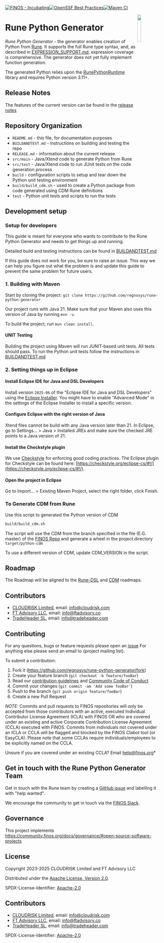 [![FINOS - Incubating](https://cdn.jsdelivr.net/gh/finos/contrib-toolbox@master/images/badge-incubating.svg)](https://community.finos.org/docs/governance/Software-Projects/stages/incubating)[![OpenSSF Best Practices](https://www.bestpractices.dev/projects/10725/badge)](https://www.bestpractices.dev/projects/10725)[![Maven CI](https://github.com/regnosys/rune-python-generator/actions/workflows/cve-scanning.yml/badge.svg)](https://github.com/regnosys/rune-python-generator/actions/workflows/cve-scanning.yml)


<img align="right" width="15%" src="https://www.finos.org/hubfs/FINOS/finos-logo/FINOS_Icon_Wordmark_Name_RGB_horizontal.png">

# Rune Python Generator

*Rune Python Generator* - the generator enables creation of Python from [Rune](https://github.com/finos/rune-dsl).  It supports the full Rune type syntax, and, as described in [EXPRESSION_SUPPORT.md](./EXPRESSION_SUPPORT.md), expression coverage is comprehensive.  The generator does not yet fully implement function generation.

The generated Python relies upon the [RunePythonRuntime](https://github.com/regnosys/rune-python-runtime) library and requires Python version 3.11+.

## Release Notes
The features of the current version can be found in the [release notes](./RELEASE.md)

## Repository Organization

- `README.md` - this file, for documentation purposes
- `BUILDANDTEST.md` - instructions on building and testing the repo
- `RELEASE.md` - information about the current release
- `src/main`  - Java/Xtend code to generate Python from Rune
- `src/test`  - Java/Xtend code to run JUnit tests on the code generation process
- `build` - configuration scripts to setup and tear down the Python unit testing environment
- `build/build_cdm.sh` - used to create a Python package from code generated using CDM Rune definitions
- `test` - Python unit tests and scripts to run the tests

## Development setup

### Setup for developers
This guide is meant for everyone who wants to contribute to the Rune Python Generator and needs to get things up and running.

Detailed build and testing instructions can be found in [BUILDANDTEST.md](./BUILDANDTEST.md)

If this guide does not work for you, be sure to raise an issue. This way we can help you figure out what the problem is and update this guide to prevent the same problem for future users.

### 1. Building with Maven
Start by cloning the project: `git clone https://github.com/regnosys/rune-python-generator`

Our project runs with Java 21. Make sure that your Maven also uses this version of Java by running `mvn -v`.

To build the project, run `mvn clean install`.

#### UNIT Testing
Building the project using Maven will run JUNIT-based unit tests.  All tests should pass.  To run the Python unit tests follow the instructions in [BUILDANDTEST.md](./BUILDANDTEST.md)

### 2. Setting things up in Eclipse
#### Install Eclipse IDE for Java and DSL Developers
Install version `2025-06` of the "Eclipse IDE for Java and DSL Developers" using the [Eclipse Installer](https://www.eclipse.org/downloads/packages/installer). You might have to enable "Advanced Mode" in the settings of the Eclipse Installer to install a specific version.

#### Configure Eclipse with the right version of Java
Xtend files cannot be build with any Java version later than 21. In Eclipse, go to Settings... > Java > Installed JREs and make sure the checked JRE points to a Java version of 21.

#### Install the Checkstyle plugin
We use [Checkstyle](https://checkstyle.sourceforge.io/) for enforcing good coding practices. The Eclipse plugin for Checkstyle can be found here: [https://checkstyle.org/eclipse-cs/#!/](https://checkstyle.org/eclipse-cs/#!/).

#### Open the project in Eclipse
Go to Import... > Existing Maven Project, select the right folder, click Finish.

### To Generate CDM from Rune

Use this script to generated the Python version of CDM
```sh
build/build_cdm.sh
```
The script will use the CDM from the branch specified in the file (E.G. master) of the [FINOS Repo](https://github.com/finos/common-domain-model) and generate a wheel in the project directory `target/python-cdm`

To use a different version of CDM, update CDM_VERSION in the script.

## Roadmap

The Roadmap will be aligned to the [Rune-DSL](https://github.com/finos/rune-dsl/) and [CDM](https://github.com/finos/common-domain-model/blob/master/ROADMAP.md) roadmaps.

## Contributors
- [CLOUDRISK Limited](https://www.cloudrisk.uk), email: info@cloudrisk.com
- [FT Advisory LLC](https://www.ftadvisory.co), email: info@ftadvisory.co
- [TradeHeader SL](https://www.tradeheader.com), email: info@tradeheader.com

## Contributing
For any questions, bugs or feature requests please open an [issue](https://github.com/regnosys/rune-python-generator/issues)
For anything else please send an email to {project mailing list}.

To submit a contribution:
1. Fork it (<https://github.com/regnosys/rune-python-generator/fork>)
2. Create your feature branch (`git checkout -b feature/fooBar`)
3. Read our [contribution guidelines](.github/CONTRIBUTING.md) and [Community Code of Conduct](https://www.finos.org/code-of-conduct)
4. Commit your changes (`git commit -am 'Add some fooBar'`)
5. Push to the branch (`git push origin feature/fooBar`)
6. Create a new Pull Request

_NOTE:_ Commits and pull requests to FINOS repositories will only be accepted from those contributors with an active, executed Individual Contributor License Agreement (ICLA) with FINOS OR who are covered under an existing and active Corporate Contribution License Agreement (CCLA) executed with FINOS. Commits from individuals not covered under an ICLA or CCLA will be flagged and blocked by the FINOS Clabot tool (or EasyCLA). Please note that some CCLAs require individuals/employees to be explicitly named on the CCLA.

Unsure if you are covered under an existing CCLA? Email help@finos.org*

## Get in touch with the Rune Python Generator Team

 Get in touch with the Rune team by creating a [GitHub issue](https://github.com/REGnosys/rune-python-generator/issues/new) and labelling it with "help wanted".

 We encourage the community to get in touch via the [FINOS Slack](https://www.finos.org/blog/finos-announces-new-community-slack).

## Governance

This project implements https://community.finos.org/docs/governance/#open-source-software-projects

## License

Copyright 2023-2025 CLOUDRISK Limited and FT Advisory LLC

Distributed under the [Apache License, Version 2.0](http://www.apache.org/licenses/LICENSE-2.0).

SPDX-License-Identifier: [Apache-2.0](https://spdx.org/licenses/Apache-2.0)

## Contributors

- [CLOUDRISK Limited](https://www.cloudrisk.uk), email: info@cloudrisk.com
- [FT Advisory LLC](https://www.ftadvisory.co), email: info@ftadvisory.co
- [TradeHeader SL](https://www.tradeheader.com), email: info@tradeheader.com

SPDX-License-Identifier: [Apache-2.0](https://spdx.org/licenses/Apache-2.0)
